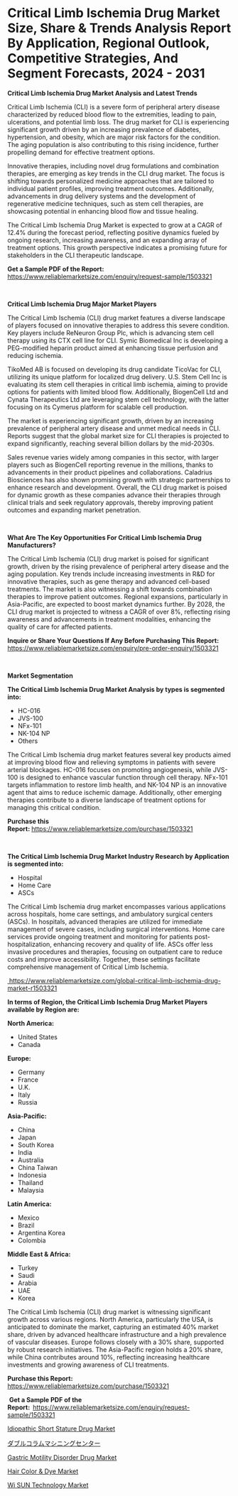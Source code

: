 <p><h1>Critical Limb Ischemia Drug Market Size, Share & Trends Analysis Report By Application, Regional Outlook, Competitive Strategies, And Segment Forecasts, 2024 - 2031</h1></p><p><strong>Critical Limb Ischemia Drug Market Analysis and Latest Trends</strong></p>
<p><p>Critical Limb Ischemia (CLI) is a severe form of peripheral artery disease characterized by reduced blood flow to the extremities, leading to pain, ulcerations, and potential limb loss. The drug market for CLI is experiencing significant growth driven by an increasing prevalence of diabetes, hypertension, and obesity, which are major risk factors for the condition. The aging population is also contributing to this rising incidence, further propelling demand for effective treatment options.</p><p>Innovative therapies, including novel drug formulations and combination therapies, are emerging as key trends in the CLI drug market. The focus is shifting towards personalized medicine approaches that are tailored to individual patient profiles, improving treatment outcomes. Additionally, advancements in drug delivery systems and the development of regenerative medicine techniques, such as stem cell therapies, are showcasing potential in enhancing blood flow and tissue healing.</p><p>The Critical Limb Ischemia Drug Market is expected to grow at a CAGR of 12.4% during the forecast period, reflecting positive dynamics fueled by ongoing research, increasing awareness, and an expanding array of treatment options. This growth perspective indicates a promising future for stakeholders in the CLI therapeutic landscape.</p></p>
<p><strong>Get a Sample PDF of the Report:&nbsp;</strong> <a href="https://www.reliablemarketsize.com/enquiry/request-sample/1503321?utm_campaign=1105&utm_medium=2&utm_source=Github&utm_content=ia&utm_term=27092024&utm_id=critical-limb-ischemia-drug">https://www.reliablemarketsize.com/enquiry/request-sample/1503321</a></p>
<p>&nbsp;</p>
<p><strong>Critical Limb Ischemia Drug Major Market Players</strong></p>
<p><p>The Critical Limb Ischemia (CLI) drug market features a diverse landscape of players focused on innovative therapies to address this severe condition. Key players include ReNeuron Group Plc, which is advancing stem cell therapy using its CTX cell line for CLI. Symic Biomedical Inc is developing a PEG-modified heparin product aimed at enhancing tissue perfusion and reducing ischemia.</p><p>TikoMed AB is focused on developing its drug candidate TicoVac for CLI, utilizing its unique platform for localized drug delivery. U.S. Stem Cell Inc is evaluating its stem cell therapies in critical limb ischemia, aiming to provide options for patients with limited blood flow. Additionally, BiogenCell Ltd and Cynata Therapeutics Ltd are leveraging stem cell technology, with the latter focusing on its Cymerus platform for scalable cell production.</p><p>The market is experiencing significant growth, driven by an increasing prevalence of peripheral artery disease and unmet medical needs in CLI. Reports suggest that the global market size for CLI therapies is projected to expand significantly, reaching several billion dollars by the mid-2030s.</p><p>Sales revenue varies widely among companies in this sector, with larger players such as BiogenCell reporting revenue in the millions, thanks to advancements in their product pipelines and collaborations. Caladrius Biosciences has also shown promising growth with strategic partnerships to enhance research and development. Overall, the CLI drug market is poised for dynamic growth as these companies advance their therapies through clinical trials and seek regulatory approvals, thereby improving patient outcomes and expanding market penetration.</p></p>
<p>&nbsp;</p>
<p><strong>What Are The Key Opportunities For Critical Limb Ischemia Drug Manufacturers?</strong></p>
<p><p>The Critical Limb Ischemia (CLI) drug market is poised for significant growth, driven by the rising prevalence of peripheral artery disease and the aging population. Key trends include increasing investments in R&D for innovative therapies, such as gene therapy and advanced cell-based treatments. The market is also witnessing a shift towards combination therapies to improve patient outcomes. Regional expansions, particularly in Asia-Pacific, are expected to boost market dynamics further. By 2028, the CLI drug market is projected to witness a CAGR of over 8%, reflecting rising awareness and advancements in treatment modalities, enhancing the quality of care for affected patients.</p></p>
<p><strong>Inquire or Share Your Questions If Any Before Purchasing This Report:</strong> <a href="https://www.reliablemarketsize.com/enquiry/pre-order-enquiry/1503321?utm_campaign=1105&utm_medium=2&utm_source=Github&utm_content=ia&utm_term=27092024&utm_id=critical-limb-ischemia-drug">https://www.reliablemarketsize.com/enquiry/pre-order-enquiry/1503321</a></p>
<p>&nbsp;</p>
<p><strong>Market Segmentation</strong></p>
<p><strong>The Critical Limb Ischemia Drug Market Analysis by types is segmented into:</strong></p>
<p><ul><li>HC-016</li><li>JVS-100</li><li>NFx-101</li><li>NK-104 NP</li><li>Others</li></ul></p>
<p><p>The Critical Limb Ischemia drug market features several key products aimed at improving blood flow and relieving symptoms in patients with severe arterial blockages. HC-016 focuses on promoting angiogenesis, while JVS-100 is designed to enhance vascular function through cell therapy. NFx-101 targets inflammation to restore limb health, and NK-104 NP is an innovative agent that aims to reduce ischemic damage. Additionally, other emerging therapies contribute to a diverse landscape of treatment options for managing this critical condition.</p></p>
<p><strong>Purchase this Report:&nbsp;</strong><a href="https://www.reliablemarketsize.com/purchase/1503321?utm_campaign=1105&utm_medium=2&utm_source=Github&utm_content=ia&utm_term=27092024&utm_id=critical-limb-ischemia-drug">https://www.reliablemarketsize.com/purchase/1503321</a></p>
<p>&nbsp;</p>
<p><strong>The Critical Limb Ischemia Drug Market Industry Research by Application is segmented into:</strong></p>
<p><ul><li>Hospital</li><li>Home Care</li><li>ASCs</li></ul></p>
<p><p>The Critical Limb Ischemia drug market encompasses various applications across hospitals, home care settings, and ambulatory surgical centers (ASCs). In hospitals, advanced therapies are utilized for immediate management of severe cases, including surgical interventions. Home care services provide ongoing treatment and monitoring for patients post-hospitalization, enhancing recovery and quality of life. ASCs offer less invasive procedures and therapies, focusing on outpatient care to reduce costs and improve accessibility. Together, these settings facilitate comprehensive management of Critical Limb Ischemia.</p></p>
<p><a href="https://www.reliablemarketsize.com/global-critical-limb-ischemia-drug-market-r1503321?utm_campaign=1105&utm_medium=2&utm_source=Github&utm_content=ia&utm_term=27092024&utm_id=critical-limb-ischemia-drug">&nbsp;https://www.reliablemarketsize.com/global-critical-limb-ischemia-drug-market-r1503321</a></p>
<p><strong>In terms of Region, the Critical Limb Ischemia Drug Market Players available by Region are:</strong></p>
<p>
    <p> <strong> North America: </strong>
        <ul>
            <li>United States</li>
            <li>Canada</li>
        </ul>
        </p> 
    <p> <strong> Europe: </strong>
        <ul>
            <li>Germany</li>
            <li>France</li>
            <li>U.K.</li>
            <li>Italy</li>
            <li>Russia</li>
        </ul>
        </p> 
    <p> <strong> Asia-Pacific: </strong>
        <ul>
            <li>China</li>
            <li>Japan</li>
            <li>South Korea</li>
            <li>India</li>
            <li>Australia</li>
            <li>China Taiwan</li>
            <li>Indonesia</li>
            <li>Thailand</li>
            <li>Malaysia</li>
        </ul>
        </p> 
    <p> <strong> Latin America: </strong>
        <ul>
            <li>Mexico</li>
            <li>Brazil</li>
            <li>Argentina Korea</li>
            <li>Colombia</li>
        </ul>
        </p> 
    <p> <strong> Middle East & Africa: </strong>
        <ul>
            <li>Turkey</li>
            <li>Saudi</li>
            <li>Arabia</li>
            <li>UAE</li>
            <li>Korea</li>
        </ul>
    </p>
    </p>
<p><p>The Critical Limb Ischemia (CLI) drug market is witnessing significant growth across various regions. North America, particularly the USA, is anticipated to dominate the market, capturing an estimated 40% market share, driven by advanced healthcare infrastructure and a high prevalence of vascular diseases. Europe follows closely with a 30% share, supported by robust research initiatives. The Asia-Pacific region holds a 20% share, while China contributes around 10%, reflecting increasing healthcare investments and growing awareness of CLI treatments.</p></p>
<p><strong>Purchase this Report: </strong><a href="https://www.reliablemarketsize.com/purchase/1503321?utm_campaign=1105&utm_medium=2&utm_source=Github&utm_content=ia&utm_term=27092024&utm_id=critical-limb-ischemia-drug">https://www.reliablemarketsize.com/purchase/1503321</a></p>
<p>&nbsp;<strong>Get a Sample PDF of the Report:&nbsp;&nbsp;</strong><a href="https://www.reliablemarketsize.com/enquiry/request-sample/1503321?utm_campaign=1105&utm_medium=2&utm_source=Github&utm_content=ia&utm_term=27092024&utm_id=critical-limb-ischemia-drug">https://www.reliablemarketsize.com/enquiry/request-sample/1503321</a></p>
<p><strong></strong></p>
<p><p><a href="https://github.com/NorbertYates/Market-Research-Report-List-7/blob/main/idiopathic-short-stature-drug-market.md?utm_campaign=1105&utm_medium=2&utm_source=Github&utm_content=ia&utm_term=27092024&utm_id=critical-limb-ischemia-drug">Idiopathic Short Stature Drug Market</a></p><p><a href="https://github.com/lababdou/Market-Research-Report-List-6/blob/main/583931115550.md?utm_campaign=1105&utm_medium=2&utm_source=Github&utm_content=ia&utm_term=27092024&utm_id=critical-limb-ischemia-drug">ダブルコラムマシニングセンター</a></p><p><a href="https://github.com/DorinaOsmani364/Market-Research-Report-List-1/blob/main/gastric-motility-disorder-drug-market.md?utm_campaign=1105&utm_medium=2&utm_source=Github&utm_content=ia&utm_term=27092024&utm_id=critical-limb-ischemia-drug">Gastric Motility Disorder Drug Market</a></p><p><a href="https://issuu.com/reportprime-2/docs/hair-color-dye-market-size-2030.ppt_852d0ddab096f5?utm_campaign=1105&utm_medium=2&utm_source=Github&utm_content=ia&utm_term=27092024&utm_id=critical-limb-ischemia-drug">Hair Color & Dye Market</a></p><p><a href="https://www.linkedin.com/pulse/wi-sun-technology-market-size-segmentation-trends-growth-dc8jf?trackingId=UCt01AnsS0GRE8XhMxbYPQ%3D%3D&utm_campaign=1105&utm_medium=2&utm_source=Github&utm_content=ia&utm_term=27092024&utm_id=critical-limb-ischemia-drug">Wi SUN Technology Market</a></p></p>